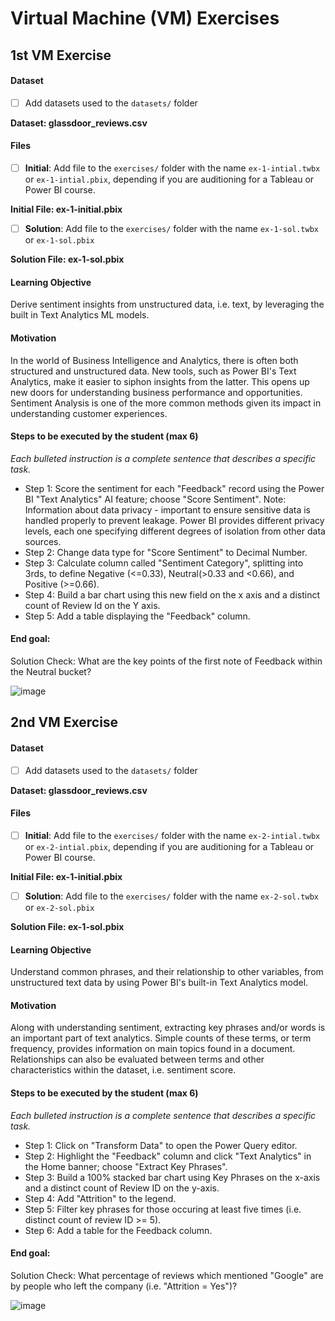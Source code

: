 # Virtual Machine (VM) Exercises

## 1st VM Exercise

#### Dataset

- [ ] Add datasets used to the `datasets/` folder

**Dataset: glassdoor_reviews.csv**

#### Files

- [ ] **Initial**: Add file to the `exercises/`  folder with the name `ex-1-intial.twbx` or `ex-1-intial.pbix`, depending if you are auditioning for a Tableau or Power BI course.

**Initial File: ex-1-initial.pbix**

- [ ] **Solution**: Add file to the `exercises/`  folder with the name `ex-1-sol.twbx` or `ex-1-sol.pbix`

**Solution File: ex-1-sol.pbix**

#### Learning Objective

Derive sentiment insights from unstructured data, i.e. text, by leveraging the built in Text Analytics ML models.


#### Motivation

In the world of Business Intelligence and Analytics, there is often both structured and unstructured data. New tools, such as Power BI's Text Analytics, make it easier to siphon insights from the latter. This opens up new doors for understanding business performance and opportunities. Sentiment Analysis is one of the more common methods given its impact in understanding customer experiences.


#### Steps to be executed by the student (max 6)

*Each bulleted instruction is a complete sentence that describes a specific task.*

- Step 1: Score the sentiment for each "Feedback" record using the Power BI "Text Analytics" AI feature; choose "Score Sentiment".
	Note: Information about data privacy - important to ensure sensitive data is handled properly to prevent leakage. Power BI provides different privacy levels, each one specifying different degrees of isolation from other data sources.
- Step 2: Change data type for "Score Sentiment" to Decimal Number.
- Step 3: Calculate column called "Sentiment Category", splitting into 3rds, to define Negative (<=0.33), Neutral(>0.33 and <0.66), and Positive (>=0.66).
- Step 4: Build a bar chart using this new field on the x axis and a distinct count of Review Id on the Y axis.
- Step 5: Add a table displaying the "Feedback" column.

#### End goal:

Solution Check: What are the key points of the first note of Feedback within the Neutral bucket?

![image](https://user-images.githubusercontent.com/42221446/132422149-1662bafd-b951-4fa7-8aae-5350e1d0ed84.png)

## 2nd VM Exercise

#### Dataset

- [ ] Add datasets used to the `datasets/` folder

**Dataset: glassdoor_reviews.csv**

#### Files

- [ ] **Initial**: Add file to the `exercises/`  folder with the name `ex-2-intial.twbx` or `ex-2-intial.pbix`, depending if you are auditioning for a Tableau or Power BI course.

**Initial File: ex-1-initial.pbix**

- [ ] **Solution**: Add file to the `exercises/`  folder with the name `ex-2-sol.twbx` or `ex-2-sol.pbix`

**Solution File: ex-1-sol.pbix**

#### Learning Objective

Understand common phrases, and their relationship to other variables, from unstructured text data by using Power BI's built-in Text Analytics model.


#### Motivation

Along with understanding sentiment, extracting key phrases and/or words is an important part of text analytics. Simple counts of these terms, or term frequency, provides information on main topics found in a document. Relationships can also be evaluated between terms and other characteristics within the dataset, i.e. sentiment score.


#### Steps to be executed by the student (max 6)

*Each bulleted instruction is a complete sentence that describes a specific task.*

- Step 1: Click on "Transform Data" to open the Power Query editor.
- Step 2: Highlight the "Feedback" column and click "Text Analytics" in the Home banner; choose "Extract Key Phrases".
- Step 3: Build a 100% stacked bar chart using Key Phrases on the x-axis and a distinct count of Review ID on the y-axis.
- Step 4: Add "Attrition" to the legend.
- Step 5: Filter key phrases for those occuring at least five times (i.e. distinct count of review ID >= 5).
- Step 6: Add a table for the Feedback column.

#### End goal:

Solution Check: What percentage of reviews which mentioned "Google" are by people who left the company (i.e. "Attrition = Yes")?

![image](https://user-images.githubusercontent.com/42221446/132422473-f5591420-d8f5-444c-b2eb-a3579424e2b1.png)


